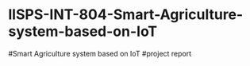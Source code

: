 # llSPS-INT-804-Smart-Agriculture-system-based-on-IoT
#Smart Agriculture system based on IoT
#project report
